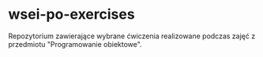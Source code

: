 # wsei-po-exercises
 Repozytorium zawierające wybrane ćwiczenia realizowane podczas zajęć z przedmiotu "Programowanie obiektowe".

